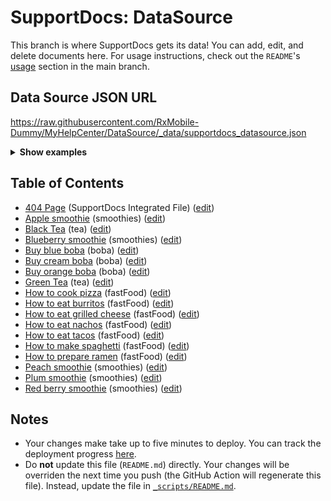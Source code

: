 # SupportDocs: DataSource
This branch is where SupportDocs gets its data! You can add, edit, and delete documents here. For usage instructions, check out the `README`'s [usage](https://github.com/aheze/SupportDocs#using-the-github-repository) section in the main branch.

## Data Source JSON URL
<a href="https://raw.githubusercontent.com/RxMobile-Dummy/MyHelpCenter/DataSource/_data/supportdocs_datasource.json">https://raw.githubusercontent.com/RxMobile-Dummy/MyHelpCenter/DataSource/_data/supportdocs_datasource.json</a>

<details markdown="1">
<summary><strong>Show examples</strong></summary>

<hr>

### SwiftUI
```swift
struct SwiftUIExampleView_MinimalCode: View {
    let dataSource = URL(string: "https://raw.githubusercontent.com/RxMobile-Dummy/MyHelpCenter/DataSource/_data/supportdocs_datasource.json")!
    @State var supportDocsPresented = false
    
    var body: some View {
        Button("Present SupportDocs from SwiftUI!") { supportDocsPresented = true }
        .sheet(isPresented: $supportDocsPresented, content: {
            SupportDocsView(dataSource: dataSource, isPresented: $supportDocsPresented)
        })
    }
}
```

### UIKit
```swift
class UIKitExampleController_MinimalCode: UIViewController {
    /**
    Connect this inside the storyboard.
    
    This is just for demo purposes, so it's not connected yet.
    */
    @IBAction func presentButtonPressed(_ sender: Any) {
        let dataSource = URL(string: "https://raw.githubusercontent.com/RxMobile-Dummy/MyHelpCenter/DataSource/_data/supportdocs_datasource.json")!
    
        let supportDocsViewController = SupportDocsViewController(dataSource: dataSource)
        self.present(supportDocsViewController, animated: true, completion: nil)
    }
}
```

<hr>

</details>

## Table of Contents
- [404 Page](https://RxMobile-Dummy.github.io/MyHelpCenter/404) (SupportDocs Integrated File) ([edit](https://github.com/RxMobile-Dummy/MyHelpCenter/edit/DataSource/MyHelpCenter/404.md))
- [Apple smoothie](https://RxMobile-Dummy.github.io/MyHelpCenter/Sample-Smoothies/Apple) (smoothies) ([edit](https://github.com/RxMobile-Dummy/MyHelpCenter/edit/DataSource/Sample-Smoothies/Apple.md))
- [Black Tea](https://RxMobile-Dummy.github.io/MyHelpCenter/TeaFolder/HotTea) (tea) ([edit](https://github.com/RxMobile-Dummy/MyHelpCenter/edit/DataSource/TeaFolder/HotTea.md))
- [Blueberry smoothie](https://RxMobile-Dummy.github.io/MyHelpCenter/Sample-Smoothies/Blueberry) (smoothies) ([edit](https://github.com/RxMobile-Dummy/MyHelpCenter/edit/DataSource/Sample-Smoothies/Blueberry.md))
- [Buy blue boba](https://RxMobile-Dummy.github.io/MyHelpCenter/Sample-Boba/BuyBlueBoba) (boba) ([edit](https://github.com/RxMobile-Dummy/MyHelpCenter/edit/DataSource/Sample-Boba/BuyBlueBoba.md))
- [Buy cream boba](https://RxMobile-Dummy.github.io/MyHelpCenter/Sample-Boba/BuyCreamBoba) (boba) ([edit](https://github.com/RxMobile-Dummy/MyHelpCenter/edit/DataSource/Sample-Boba/BuyCreamBoba.md))
- [Buy orange boba](https://RxMobile-Dummy.github.io/MyHelpCenter/Sample-Boba/BuyOrangeBoba) (boba) ([edit](https://github.com/RxMobile-Dummy/MyHelpCenter/edit/DataSource/Sample-Boba/BuyOrangeBoba.md))
- [Green Tea](https://RxMobile-Dummy.github.io/MyHelpCenter/TeaFolder/GreenTea) (tea) ([edit](https://github.com/RxMobile-Dummy/MyHelpCenter/edit/DataSource/TeaFolder/GreenTea.md))
- [How to cook pizza](https://RxMobile-Dummy.github.io/MyHelpCenter/Sample-FastFood/HowToCookPizza) (fastFood) ([edit](https://github.com/RxMobile-Dummy/MyHelpCenter/edit/DataSource/Sample-FastFood/HowToCookPizza.md))
- [How to eat burritos](https://RxMobile-Dummy.github.io/MyHelpCenter/Sample-FastFood/HowToEatBurritos) (fastFood) ([edit](https://github.com/RxMobile-Dummy/MyHelpCenter/edit/DataSource/Sample-FastFood/HowToEatBurritos.md))
- [How to eat grilled cheese](https://RxMobile-Dummy.github.io/MyHelpCenter/Sample-FastFood/HowToEatGrilledCheese) (fastFood) ([edit](https://github.com/RxMobile-Dummy/MyHelpCenter/edit/DataSource/Sample-FastFood/HowToEatGrilledCheese.md))
- [How to eat nachos](https://RxMobile-Dummy.github.io/MyHelpCenter/Sample-FastFood/HowToEatNachos) (fastFood) ([edit](https://github.com/RxMobile-Dummy/MyHelpCenter/edit/DataSource/Sample-FastFood/HowToEatNachos.md))
- [How to eat tacos](https://RxMobile-Dummy.github.io/MyHelpCenter/Sample-FastFood/HowToEatTacos) (fastFood) ([edit](https://github.com/RxMobile-Dummy/MyHelpCenter/edit/DataSource/Sample-FastFood/HowToEatTacos.md))
- [How to make spaghetti](https://RxMobile-Dummy.github.io/MyHelpCenter/Sample-FastFood/HowToMakeSpaghetti) (fastFood) ([edit](https://github.com/RxMobile-Dummy/MyHelpCenter/edit/DataSource/Sample-FastFood/HowToMakeSpaghetti.md))
- [How to prepare ramen](https://RxMobile-Dummy.github.io/MyHelpCenter/Sample-FastFood/HowToPrepareRamen) (fastFood) ([edit](https://github.com/RxMobile-Dummy/MyHelpCenter/edit/DataSource/Sample-FastFood/HowToPrepareRamen.md))
- [Peach smoothie](https://RxMobile-Dummy.github.io/MyHelpCenter/Sample-Smoothies/Peach) (smoothies) ([edit](https://github.com/RxMobile-Dummy/MyHelpCenter/edit/DataSource/Sample-Smoothies/Peach.md))
- [Plum smoothie](https://RxMobile-Dummy.github.io/MyHelpCenter/Sample-Smoothies/Plum) (smoothies) ([edit](https://github.com/RxMobile-Dummy/MyHelpCenter/edit/DataSource/Sample-Smoothies/Plum.md))
- [Red berry smoothie](https://RxMobile-Dummy.github.io/MyHelpCenter/Sample-Smoothies/RedBerries) (smoothies) ([edit](https://github.com/RxMobile-Dummy/MyHelpCenter/edit/DataSource/Sample-Smoothies/RedBerries.md))


## Notes
- Your changes make take up to five minutes to deploy. You can track the deployment progress [here](https://github.com/RxMobile-Dummy/MyHelpCenter/deployments/activity_log?environment=github-pages).
- Do **not** update this file (`README.md`) directly. Your changes will be overriden the next time you push (the GitHub Action will regenerate this file). Instead, update the file in [`_scripts/README.md`](https://github.com/RxMobile-Dummy/MyHelpCenter/edit/DataSource/_scripts/README.md). 